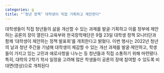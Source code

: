 ```yaml
---
categories: g
title: "‘청년 정책’ 대학생이 직접 기획하고 제안한다"
---
```

대학생들이 직접 청년들의 삶을 개선할 수 있는 과제를 발굴·기획하고 이를 정부에 제안하는 공론의 장이 열린다.교육부와 한국장학재단은 9월 23일 대학생 정책 모니터단과 함께 ‘대학생이 제안하는 정책 발표회’를 개최한다고 밝혔다. 이번 행사는 2022년 청년의 날과 청년 주간을 기념해 대학생이 체감할 수 있는 개선 과제를 발굴·제안하고, 학생들이 가지고 있는 고민과 애로사항을 나누는 등 청년들과 직접 소통하기 위해 마련됐다.특히, 대학의 2학기 학사 일정을 고려해 많은 학생들이 공론의 장에 참여할 수 있도록 비대면(영상)으로 개최된다
